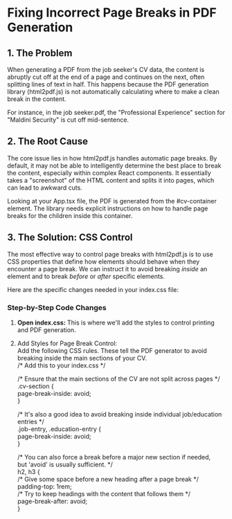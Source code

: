 # **Fixing Incorrect Page Breaks in PDF Generation**

## **1\. The Problem**

When generating a PDF from the job seeker's CV data, the content is abruptly cut off at the end of a page and continues on the next, often splitting lines of text in half. This happens because the PDF generation library (html2pdf.js) is not automatically calculating where to make a clean break in the content.

For instance, in the job seeker.pdf, the "Professional Experience" section for "Maldini Security" is cut off mid-sentence.

## **2\. The Root Cause**

The core issue lies in how html2pdf.js handles automatic page breaks. By default, it may not be able to intelligently determine the best place to break the content, especially within complex React components. It essentially takes a "screenshot" of the HTML content and splits it into pages, which can lead to awkward cuts.

Looking at your App.tsx file, the PDF is generated from the \#cv-container element. The library needs explicit instructions on how to handle page breaks for the children inside this container.

## **3\. The Solution: CSS Control**

The most effective way to control page breaks with html2pdf.js is to use CSS properties that define how elements should behave when they encounter a page break. We can instruct it to avoid breaking *inside* an element and to break *before* or *after* specific elements.

Here are the specific changes needed in your index.css file:

### **Step-by-Step Code Changes**

1. **Open index.css:** This is where we'll add the styles to control printing and PDF generation.  
2. Add Styles for Page Break Control:  
   Add the following CSS rules. These tell the PDF generator to avoid breaking inside the main sections of your CV.  
   /\* Add this to your index.css \*/

   /\* Ensure that the main sections of the CV are not split across pages \*/  
   .cv-section {  
       page-break-inside: avoid;  
   }

   /\* It's also a good idea to avoid breaking inside individual job/education entries \*/  
   .job-entry, .education-entry {  
       page-break-inside: avoid;  
   }

   /\* You can also force a break before a major new section if needed,  
      but 'avoid' is usually sufficient. \*/  
   h2, h3 {  
      /\* Give some space before a new heading after a page break \*/  
       padding-top: 1rem;  
       /\* Try to keep headings with the content that follows them \*/  
       page-break-after: avoid;  
   }